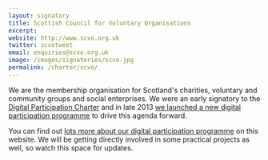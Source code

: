 ```yaml
---
layout: signatory
title: Scottish Council for Voluntary Organisations
excerpt: 
website: http://www.scvo.org.uk
twitter: scvotweet
email: enquiries@scvo.org.uk
image: /images/signatories/scvo.jpg
permalink: /charter/scvo/
---
```


We are the membership organisation for Scotland's charities, voluntary and community groups and social enterprises. We were an early signatory to the [Digital Participation Charter](/charter/) and in late 2013 [we launched a new digital participation programme](http://www.scvo.org.uk/media-release/charities-to-help-get-vulnerable-people-online/) to drive this agenda forward.

You can find out [lots more about our digital participation programme](/about/) on this website. We will be getting directly involved in some practical projects as well, so watch this space for updates.
